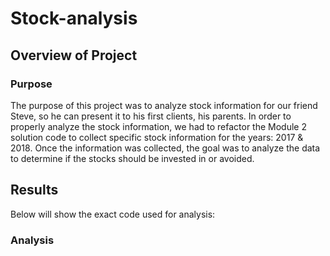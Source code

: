 # Stock-analysis

## Overview of Project

### Purpose
The purpose of this project was to analyze stock information for our friend Steve, so he can present it to his first clients, his parents. In order to properly analyze the stock information, we had to refactor the Module 2 solution code to collect specific stock information for the years: 2017 & 2018. Once the information was collected, the goal was to analyze the data to determine if the stocks should be invested in or avoided. 

## Results
Below will show the exact code used for analysis:

### Analysis
